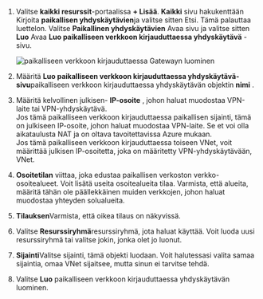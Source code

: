 1. Valitse **kaikki resurssit**-portaalissa **+ Lisää**. **Kaikki** sivu hakukenttään Kirjoita **paikallisen yhdyskäytävien**ja valitse sitten Etsi. Tämä palauttaa luettelon. Valitse **Paikallinen yhdyskäytävien** Avaa sivu ja valitse sitten **Luo** Avaa **Luo paikalliseen verkkoon kirjauduttaessa yhdyskäytävä** -sivu.

    ![paikalliseen verkkoon kirjauduttaessa Gatewayn luominen](./media/vpn-gateway-add-lng-rm-portal-include/addlng250.png)

2. Määritä **Luo paikalliseen verkkoon kirjauduttaessa yhdyskäytävä-sivu**paikalliseen verkkoon kirjauduttaessa yhdyskäytävän objektin **nimi** .
 
3. Määritä kelvollinen julkisen- **IP-osoite** , johon haluat muodostaa VPN-laite tai VPN-yhdyskäytävä.<br>Jos tämä paikalliseen verkkoon kirjauduttaessa paikallisen sijainti, tämä on julkiseen IP-osoite, johon haluat muodostaa VPN-laite. Se et voi olla aikataulusta NAT ja on oltava tavoitettavissa Azure mukaan.<br>Jos tämä paikalliseen verkkoon kirjauduttaessa toiseen VNet, voit määrittää julkisen IP-osoitetta, joka on määritetty VPN-yhdyskäytävään, VNet.<br>

4. **Osoitetilan** viittaa, joka edustaa paikallisen verkoston verkko-osoitealueet. Voit lisätä useita osoitealueita tilaa. Varmista, että alueita, määritä tähän ole päällekkäinen muiden verkkojen, johon haluat muodostaa yhteyden solualueita.
 
5. **Tilauksen**Varmista, että oikea tilaus on näkyvissä.

6. Valitse **Resurssiryhmä**resurssiryhmä, jota haluat käyttää. Voit luoda uusi resurssiryhmä tai valitse jokin, jonka olet jo luonut.

7. **Sijainti**Valitse sijainti, tämä objekti luodaan. Voit halutessasi valita samaa sijaintia, omaa VNet sijaitsee, mutta sinun ei tarvitse tehdä.

8. Valitse **Luo** paikalliseen verkkoon kirjauduttaessa yhdyskäytävän luominen.
